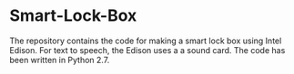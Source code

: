 # Smart-Lock-Box
The repository contains the code for making a smart lock box using Intel Edison.
For text to speech, the Edison uses a a sound card. The code has been written in Python 2.7.  
